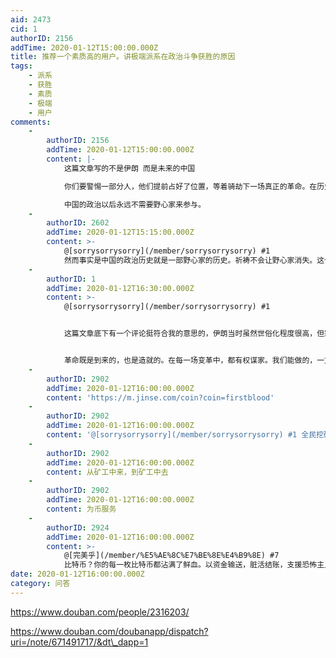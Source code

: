```yaml
---
aid: 2473
cid: 1
authorID: 2156
addTime: 2020-01-12T15:00:00.000Z
title: 推荐一个素质高的用户。讲极端派系在政治斗争获胜的原因
tags:
    - 派系
    - 获胜
    - 素质
    - 极端
    - 用户
comments:
    -
        authorID: 2156
        addTime: 2020-01-12T15:00:00.000Z
        content: |-
            这篇文章写的不是伊朗 而是未来的中国

            你们要警惕一部分人，他们提前占好了位置，等着骑劫下一场真正的革命。在历史上那样的投机者只多不少。

            中国的政治以后永远不需要野心家来参与。
    -
        authorID: 2602
        addTime: 2020-01-12T15:15:00.000Z
        content: >-
            @[sorrysorrysorry](/member/sorrysorrysorry) #1
            然而事实是中国的政治历史就是一部野心家的历史。祈祷不会让野心家消失。这个问题几千年来都没有精英集团解决。最直接最简单地摆脱这种地狱轮回的方式就是肉翻彻底成为他国人。
    -
        authorID: 1
        addTime: 2020-01-12T16:30:00.000Z
        content: >-
            @[sorrysorrysorry](/member/sorrysorrysorry) #1


            这篇文章底下有一个评论挺符合我的意思的，伊朗当时虽然世俗化程度很高，但宗教势力其实很大，世俗力量还是太弱。


            革命既是到来的，也是造就的。在每一场变革中，都有权谋家。我们能做的，一方面是让进步力量尽可能大，让文明的土壤更多；另一方面，也只能最出色的权谋家站在文明的这一方。读读以色列的历史，就能感受到友军实力爆表的快感。
    -
        authorID: 2902
        addTime: 2020-01-12T16:00:00.000Z
        content: 'https://m.jinse.com/coin?coin=firstblood'
    -
        authorID: 2902
        addTime: 2020-01-12T16:00:00.000Z
        content: '@[sorrysorrysorry](/member/sorrysorrysorry) #1 全民挖矿，每个人都参与到挖矿中来，'
    -
        authorID: 2902
        addTime: 2020-01-12T16:00:00.000Z
        content: 从矿工中来，到矿工中去
    -
        authorID: 2902
        addTime: 2020-01-12T16:00:00.000Z
        content: 为币服务
    -
        authorID: 2924
        addTime: 2020-01-12T16:00:00.000Z
        content: >-
            @[完美乎](/member/%E5%AE%8C%E7%BE%8E%E4%B9%8E) #7
            比特币？你的每一枚比特币都沾满了鲜血。以资金输送，脏活结账，支援恐怖主义，暗网交易为目的诞生的邪恶货币，每一个上头都是冤魂在惨叫。
date: 2020-01-12T16:00:00.000Z
category: 问答
---
```


https://www.douban.com/people/2316203/

https://www.douban.com/doubanapp/dispatch?uri=/note/671491717/&dt\_dapp=1
